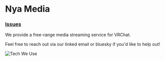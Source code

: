 # Nya Media

### [Issues](https://github.com/NyaMedia/issues)

We provide a free-range media streaming service for VRChat.

Feel free to reach out via our linked email or bluesky if you'd like to help out!

![Tech We Use](https://go-skill-icons.vercel.app/api/icons?i=svelte,tailwindcss,puppeteer,bun,ffmpeg,workers,docker)
